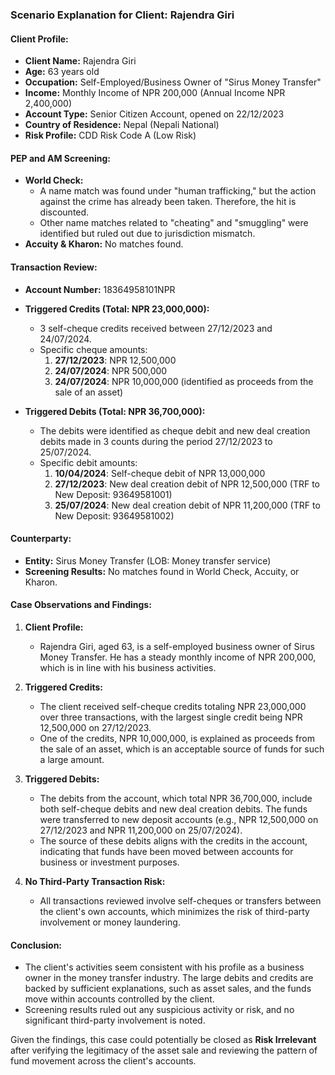 ### Scenario Explanation for Client: Rajendra Giri

#### **Client Profile:**
- **Client Name:** Rajendra Giri
- **Age:** 63 years old
- **Occupation:** Self-Employed/Business Owner of "Sirus Money Transfer"
- **Income:** Monthly Income of NPR 200,000 (Annual Income NPR 2,400,000)
- **Account Type:** Senior Citizen Account, opened on 22/12/2023
- **Country of Residence:** Nepal (Nepali National)
- **Risk Profile:** CDD Risk Code A (Low Risk)

#### **PEP and AM Screening:**
- **World Check:** 
  - A name match was found under "human trafficking," but the action against the crime has already been taken. Therefore, the hit is discounted.
  - Other name matches related to "cheating" and "smuggling" were identified but ruled out due to jurisdiction mismatch.
- **Accuity & Kharon:** No matches found.

#### **Transaction Review:**
- **Account Number:** 18364958101NPR
- **Triggered Credits (Total: NPR 23,000,000):**
  - 3 self-cheque credits received between 27/12/2023 and 24/07/2024.
  - Specific cheque amounts:
    1. **27/12/2023**: NPR 12,500,000
    2. **24/07/2024**: NPR 500,000
    3. **24/07/2024**: NPR 10,000,000 (identified as proceeds from the sale of an asset)

- **Triggered Debits (Total: NPR 36,700,000):**
  - The debits were identified as cheque debit and new deal creation debits made in 3 counts during the period 27/12/2023 to 25/07/2024.
  - Specific debit amounts:
    1. **10/04/2024**: Self-cheque debit of NPR 13,000,000
    2. **27/12/2023**: New deal creation debit of NPR 12,500,000 (TRF to New Deposit: 93649581001)
    3. **25/07/2024**: New deal creation debit of NPR 11,200,000 (TRF to New Deposit: 93649581002)

#### **Counterparty:**
- **Entity:** Sirus Money Transfer (LOB: Money transfer service)
- **Screening Results:** No matches found in World Check, Accuity, or Kharon.

#### **Case Observations and Findings:**
1. **Client Profile:**
   - Rajendra Giri, aged 63, is a self-employed business owner of Sirus Money Transfer. He has a steady monthly income of NPR 200,000, which is in line with his business activities.
  
2. **Triggered Credits:**
   - The client received self-cheque credits totaling NPR 23,000,000 over three transactions, with the largest single credit being NPR 12,500,000 on 27/12/2023.
   - One of the credits, NPR 10,000,000, is explained as proceeds from the sale of an asset, which is an acceptable source of funds for such a large amount.

3. **Triggered Debits:**
   - The debits from the account, which total NPR 36,700,000, include both self-cheque debits and new deal creation debits. The funds were transferred to new deposit accounts (e.g., NPR 12,500,000 on 27/12/2023 and NPR 11,200,000 on 25/07/2024).
   - The source of these debits aligns with the credits in the account, indicating that funds have been moved between accounts for business or investment purposes.

4. **No Third-Party Transaction Risk:**
   - All transactions reviewed involve self-cheques or transfers between the client's own accounts, which minimizes the risk of third-party involvement or money laundering.

#### **Conclusion:**
- The client's activities seem consistent with his profile as a business owner in the money transfer industry. The large debits and credits are backed by sufficient explanations, such as asset sales, and the funds move within accounts controlled by the client.
- Screening results ruled out any suspicious activity or risk, and no significant third-party involvement is noted.

Given the findings, this case could potentially be closed as **Risk Irrelevant** after verifying the legitimacy of the asset sale and reviewing the pattern of fund movement across the client's accounts.
